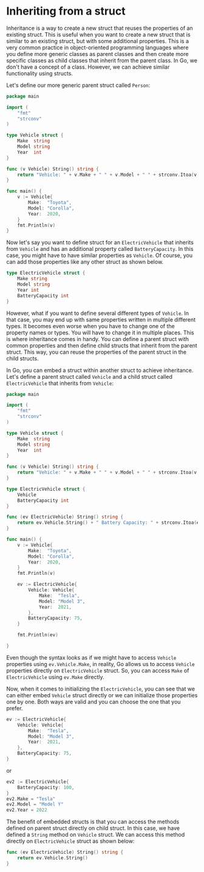 # Inheriting from a struct

Inheritance is a way to create a new struct that reuses the properties of an existing struct. This is useful when you want to create a new struct that is similar to an existing struct, but with some additional properties. This is a very common practice in object-oriented programming languages where you define more generic classes as parent classes and then create more specific classes as child classes that inherit from the parent class. In Go, we don't have a concept of a class. However, we can achieve similar functionality using structs.

Let's define our more generic parent struct called `Person`:

```go
package main

import (
	"fmt"
	"strconv"
)

type Vehicle struct {
	Make  string
	Model string
	Year  int
}

func (v Vehicle) String() string {
	return "Vehicle: " + v.Make + " " + v.Model + " " + strconv.Itoa(v.Year)
}

func main() {
	v := Vehicle{
		Make:  "Toyota",
		Model: "Corolla",
		Year:  2020,
	}
	fmt.Println(v)
}
```

Now let's say you want to define struct for an `ElectricVehicle` that inherits from `Vehicle` and has an additional property called `BatteryCapacity`. In this case, you might have to have similar properties as `Vehicle`. Of course, you can add those properties like any other struct as shown below.

```go
type ElectricVehicle struct {
    Make string
	Model string
	Year int
    BatteryCapacity int
}
```

However, what if you want to define several different types of `Vehicle`. In that case, you may end up with same properties written in multiple different types. It becomes even worse when you have to change one of the property names or types. You will have to change it in multiple places. This is where inheritance comes in handy. You can define a parent struct with common properties and then define child structs that inherit from the parent struct. This way, you can reuse the properties of the parent struct in the child structs.

In Go, you can embed a struct within another struct to achieve inheritance. Let's define a parent struct called `Vehicle` and a child struct called `ElectricVehicle` that inherits from `Vehicle`:

```go
package main

import (
	"fmt"
	"strconv"
)

type Vehicle struct {
	Make  string
	Model string
	Year  int
}

func (v Vehicle) String() string {
	return "Vehicle: " + v.Make + " " + v.Model + " " + strconv.Itoa(v.Year)
}

type ElectricVehicle struct {
	Vehicle
	BatteryCapacity int
}

func (ev ElectricVehicle) String() string {
	return ev.Vehicle.String() + " Battery Capacity: " + strconv.Itoa(ev.BatteryCapacity)
}

func main() {
	v := Vehicle{
		Make:  "Toyota",
		Model: "Corolla",
		Year:  2020,
	}
	fmt.Println(v)

	ev := ElectricVehicle{
		Vehicle: Vehicle{
			Make:  "Tesla",
			Model: "Model 3",
			Year:  2021,
		},
		BatteryCapacity: 75,
	}

	fmt.Println(ev)

}
```

Even though the syntax looks as if we might have to access `Vehicle` properties using `ev.Vehicle.Make`, in reality, Go allows us to access `Vehicle` properties directly on `ElectricVehicle` struct. So, you can access `Make` of `ElectricVehicle` using `ev.Make` directly.

Now, when it comes to initializing the `ElectricVehicle`, you can see that we can either embed `Vehicle` struct directly or we can initialize those properties one by one. Both ways are valid and you can choose the one that you prefer.

```go
ev := ElectricVehicle{
    Vehicle: Vehicle{
        Make:  "Tesla",
        Model: "Model 3",
        Year:  2021,
    },
    BatteryCapacity: 75,
}
```

or

```go
ev2 := ElectricVehicle{
    BatteryCapacity: 100,
}
ev2.Make = "Tesla"
ev2.Model = "Model Y"
ev2.Year = 2022
```

The benefit of embedded structs is that you can access the methods defined on parent struct directly on child struct. In this case, we have defined a `String` method on `Vehicle` struct. We can access this method directly on `ElectricVehicle` struct as shown below:

```go
func (ev ElectricVehicle) String() string {
    return ev.Vehicle.String()
}
```